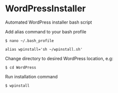 # WordPressInstaller
Automated WordPress installer bash script

Add alias command to your bash profile

```$ nano ~/.bash_profile```

```
alias wpinstall='sh ~/wpinstall.sh'
```

Change directory to desired WordPress location, e.g:

```$ cd WordPress```

Run installation command

```$ wpinstall```
